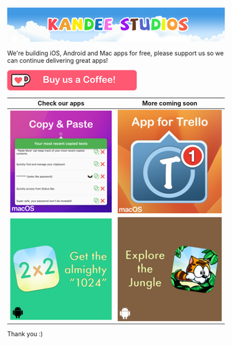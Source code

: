 ![Banner](/docs/assets/general/web_header.png)

We're building iOS, Android and Mac apps for free, please support us so we can continue delivering great apps!

[![Buy Us a Coffee](/docs/assets/general/buy-us-a-coffee.png)](https://ko-fi.com/kandeeworld)

|Check our apps|More coming soon|
|:-:|:-:|
|[![Paste More](/docs/assets/paste_more/promo_ad.png)](https://ko-fi.com/s/d45e11c147)|[![App for Trello](/docs/assets/app_for_trello/promo_ad.png)](https://ko-fi.com/s/cdd8691c7e)|
|[![2 x 2 x 2](/docs/assets/2x2x2/promo_ad.png)](https://ko-fi.com/s/2ab4c4ce30)|[![Yummy Tiger](/docs/assets/yummy_tiger/promo_ad.png)](https://ko-fi.com/s/92e2cbb11b)|

Thank you :)
